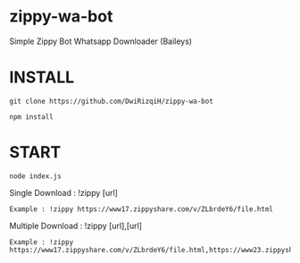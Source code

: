 # zippy-wa-bot
Simple Zippy Bot Whatsapp Downloader (Baileys)

# INSTALL
    git clone https://github.com/DwiRizqiH/zippy-wa-bot
    
    npm install
    
# START
    node index.js


Single Download : !zippy [url]

    Example : !zippy https://www17.zippyshare.com/v/ZLbrdeY6/file.html
  
Multiple Download  : !zippy [url],[url]
      
    Example : !zippy https://www17.zippyshare.com/v/ZLbrdeY6/file.html,https://www23.zippyshare.com/v/mSzfOZPA/file.html
